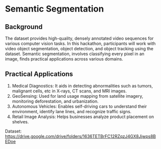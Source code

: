 # Semantic Segmentation
## Background

The dataset provides high-quality, densely annotated video sequences for various computer
vision tasks. In this hackathon, participants will work with video object segmentation, object
detection, and object tracking using the dataset.
Semantic segmentation, involves classifying every pixel in an image, finds practical applications
across various domains.

## Practical Applications 

1. Medical Diagnostics: It aids in detecting abnormalities such as tumors, malignant cells,
etc in X-rays, CT scans, and MRI images.
2. GeoSensing: Used for land usage mapping from satellite imagery, monitoring
deforestation, and urbanization.
3. Autonomous Vehicles: Enables self-driving cars to understand their environment, identify
lane lines, and recognize traffic signs.
4. Retail Image Analysis: Helps businesses analyze product placement on shelves.

Dataset: https://drive.google.com/drive/folders/1636TETBrFC12RZqzJ4GX8Jjwps8BEDoe

